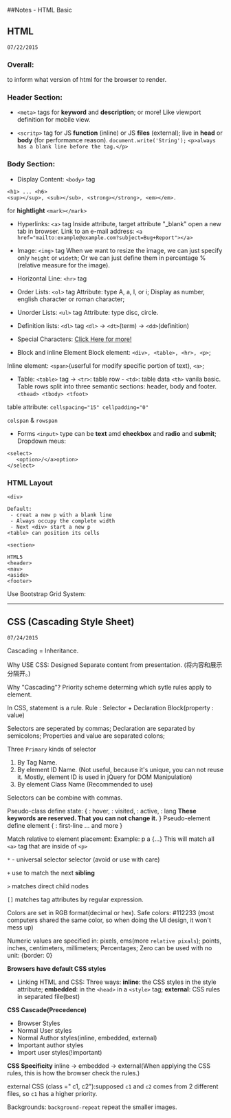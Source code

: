 ##Notes - HTML Basic

## HTML
`07/22/2015`
### Overall:
<!doctype html> to inform what version of html for the browser to render.
### Header Section:

- `<meta>`  tags
for **keyword** and **description**; or more! Like viewport definition for mobile view.

- `<scritp>` tag 
for JS **function** (inline) or JS **files** (external);
live in **head** or **body** (for performance reason).
`document.write('String');`
`<p>always has a blank line before the tag.</p>`

### Body Section:
- Display Content: `<body>` tag

```
<h1> ... <h6>
<sup></sup>, <sub></sub>, <strong></strong>, <em></em>.
```

for **hightlight** `<mark></mark>`

- Hyperlinks: `<a>` tag
Inside attribute, target attribute "_blank" open a new tab in browser.
Link to an e-mail address:
`<a href="mailto:example@example.com?subject=Bug+Report"></a>`


- Image: `<img>` tag
When we want to resize the image, we can just specify only `height` or `wideth`;
Or we can just define them in percentage %(relative measure for the image).

- Horizontal Line: `<hr>` tag 

- Order Lists: `<ol>` tag
Attribute: type A, a, I, or i;
Display as number, english character or roman character;

- Unorder Lists: `<ul>` tag
Attribute: type disc, circle.

- Definition lists: `<dl>` tag
  `<dl>` -> `<dt>`(term) -> `<dd>`(definition)

- Special Characters:
[Click Here for more!](https://www.utexas.edu/learn/html/spchar.html)

- Block and inline Element
Block element: `<div>, <table>, <hr>, <p>`;

Inline element: `<span>`(userful for modify specific portion of text), `<a>`;

- Table: `<table>` tag
 -> `<tr>`: table row - `<td>`: table data
`<th>` vanila basic.
Table rows split into three semantic sections: header, body and footer.
`<thead> <tbody> <tfoot>`

table attribute: ` cellspacing="15" cellpadding="0" `

`colspan` & `rowspan`

- Forms
`<input>` type can be **text** amd **checkbox** and **radio** and **submit**;
Dropdown meus:
```
<select>
   <option>/</a>option>
</select>
```

### HTML Layout

```
<div>

Default:
 - creat a new p with a blank line
 - Always occupy the complete width
 - Next <div> start a new p
<table> can position its cells

<section>

HTML5
<header>
<nav>
<aside>
<footer>
```

Use Bootstrap Grid System:



------------------------------------------------------






## CSS (Cascading Style Sheet) 
`07/24/2015`

Cascading = Inheritance.

Why USE CSS: Designed Separate content from presentation. (将内容和展示分隔开。)

Why "Cascading"?
Priority scheme determing which sytle rules apply to element.

In CSS, statement is a rule.
Rule : Selector  +  Declaration Block(property : value)

Selectors are seperated by commas;
Declaration are separated by semicolons;
Properties and value are separated colons;

Three `Primary` kinds of selector
1. By Tag Name.
2. By element ID Name. (Not useful, because it's unique, you can not reuse it. Mostly, element ID is used in jQuery for DOM Manipulation)
3. By element Class Name (Recommended to use)

Selectors can be combine with commas.


Pseudo-class define state: {
    : hover,
    : visited,
    : active,
    : lang 
    **These keywords are reserved. That you can not change it.**
}
Pseudo-element define element {
    : first-line
    ... and more
}

Match relative to element placement: 
Example: p a {...} This will match all `<a>` tag that are inside of `<p>`

`*`  - universal selector selector (avoid or use with care)

`+` use to match the next **sibling**

`>` matches direct child nodes

`[]` matches tag attributes by regular expression.


Colors are set in RGB format(decimal or hex). Safe colors: #112233 (most computers shared the same color, so when doing the UI design, it won't mess up)

Numeric values are specified in: pixels, ems(more `relative pixals`); points, inches, centimeters, millimeters; Percentages; Zero can be used with no unit: {border: 0}

**Browsers have default CSS styles**

- Linking HTML and CSS:
Three ways: **inline**: the CSS styles in the style attribute; **embedded**: in the `<head>` in a `<style>` tag; **external**: CSS rules in separated file(best)


**CSS Cascade(Precedence)**
- Browser Styles
- Normal User styles
- Normal Author styles(inline, embedded, external)
- Important author styles
- Import user styles(!important)

**CSS Specificity** 
inline -> embedded -> external(When applying the CSS rules, this is how the browser check the rules.)

external CSS (class =" c1, c2"):supposed `c1` and `c2` comes from 2 different files, so `c1` has a higher priority.

Backgrounds:
`background-repeat` repeat the smaller images.

